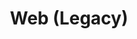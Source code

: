---
layout: redirect.njk
hideInSitemap: true
tags: level2
key: legacy_fr
title: Web (Legacy)
redirect: /de/design-system/legacy/overview/
parent: designsystem_fr
order: 70
eleventyExcludeFromCollections: true
---
